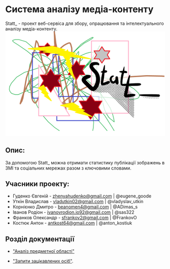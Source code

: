 # Система аналізу медіа-контенту
Statt_ - проект веб-сервіса для збору, опрацювання та інтелектуального аналізу медіа-контенту.
!['Statt_'](/docs/images/Statt.png)

## Опис:

За допомогою Statt_ можна отримати статистику публікації зображень в ЗМІ та соціальних мережах разом з ключовими словами. 

## Учасники проекту:

- Гуденко Євгеній - zhenyahudenko@gmail.com | @eugene_goode
- Уткін Владислав - vladutkin02@gmail.com | @vladyslav_utkin
- Корнієнко Дмитро - beanomen4@gmail.com | @ADimas_s
- Іванов Родіон - ivanovrodion.io92@gmail.com | @sas322
- Франков Олександр - sfrankov2@gmail.com | @FrankovO
- Костюк Антон - antkost64@gmail.com | @anton_kostiuk

## Розділ документації

 - ["Аналіз предметної області"](docs/requirements/state-of-the-art.md)
 
 - ["Запити зацікавлених осіб"](docs/requirements/stakeholders-needs.md).


